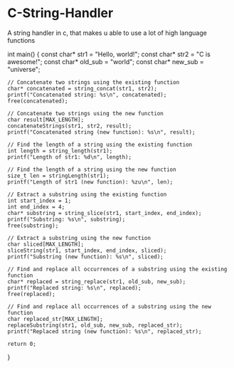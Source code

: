# C-String-Handler
A string handler in c, that makes u able to use a lot of high language functions


int main() {
    const char* str1 = "Hello, world!";
    const char* str2 = "C is awesome!";
    const char* old_sub = "world";
    const char* new_sub = "universe";

    // Concatenate two strings using the existing function
    char* concatenated = string_concat(str1, str2);
    printf("Concatenated string: %s\n", concatenated);
    free(concatenated);

    // Concatenate two strings using the new function
    char result[MAX_LENGTH];
    concatenateStrings(str1, str2, result);
    printf("Concatenated string (new function): %s\n", result);

    // Find the length of a string using the existing function
    int length = string_length(str1);
    printf("Length of str1: %d\n", length);

    // Find the length of a string using the new function
    size_t len = stringLength(str1);
    printf("Length of str1 (new function): %zu\n", len);

    // Extract a substring using the existing function
    int start_index = 1;
    int end_index = 4;
    char* substring = string_slice(str1, start_index, end_index);
    printf("Substring: %s\n", substring);
    free(substring);

    // Extract a substring using the new function
    char sliced[MAX_LENGTH];
    sliceString(str1, start_index, end_index, sliced);
    printf("Substring (new function): %s\n", sliced);

    // Find and replace all occurrences of a substring using the existing function
    char* replaced = string_replace(str1, old_sub, new_sub);
    printf("Replaced string: %s\n", replaced);
    free(replaced);

    // Find and replace all occurrences of a substring using the new function
    char replaced_str[MAX_LENGTH];
    replaceSubstring(str1, old_sub, new_sub, replaced_str);
    printf("Replaced string (new function): %s\n", replaced_str);

    return 0;
}
